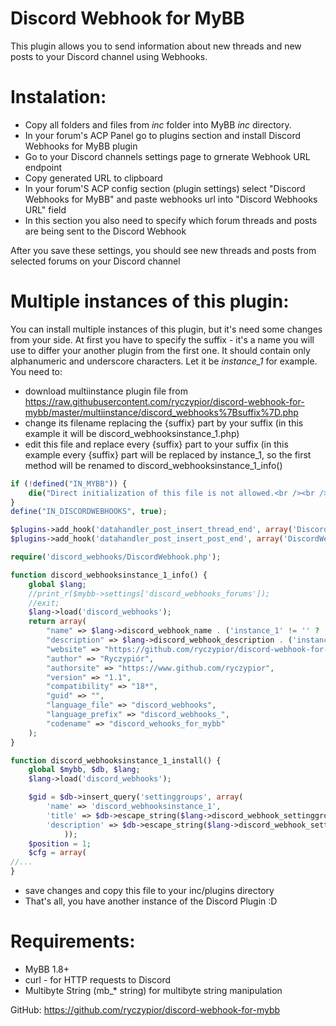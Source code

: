 Discord Webhook for MyBB
========================

This plugin allows you to send information about new threads and new posts to your Discord channel using Webhooks.

Instalation:
============

* Copy all folders and files from *inc* folder into MyBB *inc* directory.
* In your forum's ACP Panel go to plugins section and install Discord Webhooks for MyBB plugin
* Go to your Discord channels settings page to grnerate Webhook URL endpoint
* Copy generated URL to clipboard
* In your forum'S ACP config section (plugin settings) select "Discord Webhooks for MyBB" and paste webhooks url into "Discord Webhooks URL" field
* In this section you also need to specify which forum threads and posts are being sent to the Discord Webhook

After you save these settings, you should see new threads and posts from selected forums on your Discord channel

Multiple instances of this plugin:
=================================
You can install multiple instances of this plugin, but it's need some changes from your side. At first you have to specify the suffix - it's a name you will use to differ your another plugin from the first one. It should contain only alphanumeric and underscore characters. Let it be *instance_1* for example. You need to:
* download multiinstance plugin file from https://raw.githubusercontent.com/ryczypior/discord-webhook-for-mybb/master/multiinstance/discord_webhooks%7Bsuffix%7D.php
* change its filename replacing the {suffix} part by your suffix (in this example it will be discord_webhooksinstance_1.php)
* edit this file and replace every {suffix} part to your suffix (in this example every {suffix} part will be replaced by instance_1, so the first method will be renamed to discord_webhooksinstance_1_info()
```php
if (!defined("IN_MYBB")) {
    die("Direct initialization of this file is not allowed.<br /><br />Please make sure IN_MYBB is defined.");
}
define("IN_DISCORDWEBHOOKS", true);

$plugins->add_hook('datahandler_post_insert_thread_end', array('DiscordWebhook', 'newThreadinstance_1'));
$plugins->add_hook('datahandler_post_insert_post_end', array('DiscordWebhook', 'newPostinstance_1'));

require('discord_webhooks/DiscordWebhook.php');

function discord_webhooksinstance_1_info() {
    global $lang;
    //print_r($mybb->settings['discord_webhooks_forums']);
    //exit;
    $lang->load('discord_webhooks');
    return array(
        "name" => $lang->discord_webhook_name . ('instance_1' != '' ? ' (Suffix: instance_1)' : ''),
        "description" => $lang->discord_webhook_description . ('instance_1' != '' ? ' (Suffix: instance_1)' : ''),
        "website" => "https://github.com/ryczypior/discord-webhook-for-mybb",
        "author" => "Ryczypiór",
        "authorsite" => "https://www.github.com/ryczypior",
        "version" => "1.1",
        "compatibility" => "18*",
        "guid" => "",
        "language_file" => "discord_webhooks",
        "language_prefix" => "discord_webhooks_",
        "codename" => "discord_wehooks_for_mybb"
    );
}

function discord_webhooksinstance_1_install() {
    global $mybb, $db, $lang;
    $lang->load('discord_webhooks');

    $gid = $db->insert_query('settinggroups', array(
        'name' => 'discord_webhooksinstance_1',
        'title' => $db->escape_string($lang->discord_webhook_settinggroups_title) . ('instance_1' != '' ? ' (Suffix: instance_1)' : ''),
        'description' => $db->escape_string($lang->discord_webhook_settinggroups_description) . ('instance_1' != '' ? ' (Suffix: instance_1)' : ''),
            ));
    $position = 1;
    $cfg = array(
//...
} 
```
* save changes and copy this file to your inc/plugins directory
* That's all, you have another instance of the Discord Plugin :D

Requirements:
=============

* MyBB 1.8+
* curl - for HTTP requests to Discord
* Multibyte String (mb_* string) for multibyte string manipulation

GitHub: https://github.com/ryczypior/discord-webhook-for-mybb
